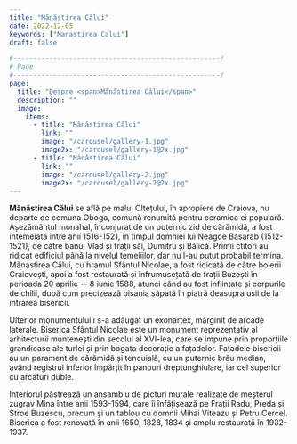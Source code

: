 ```yaml
---
title: "Mănăstirea Călui"
date: 2022-12-05
keywords: ["Manastirea Calui"]
draft: false

#----------------------------------------------------/
# Page
#----------------------------------------------------/
page:
  title: "Despre <span>Mănăstirea Călui</span>"
  description: ""
  image:
    items:
      - title: "Mănăstirea Călui"
        link: ""
        image: "/carousel/gallery-1.jpg"
        image2x: "/carousel/gallery-1@2x.jpg"
      - title: "Mănăstirea Călui"
        link: ""
        image: "/carousel/gallery-2.jpg"
        image2x: "/carousel/gallery-2@2x.jpg"
---
```


**Mănăstirea Călui** se află pe malul Oltețului, în apropiere de Craiova, nu departe de comuna Oboga, comună renumită pentru ceramica ei populară. Așezământul monahal, înconjurat de un puternic zid de cărămidă, a fost întemeiată între anii 1516-1521, în timpul domniei lui Neagoe Basarab (1512-1521), de către banul Vlad și frații săi, Dumitru și Bălică. Primii ctitori au ridicat edificiul până la nivelul temeliilor, dar nu l-au putut probabil termina. Mânastirea Călui, cu hramul Sfântul Nicolae, a fost ridicată de către boierii Craiovești, apoi a fost restaurată și înfrumusețată de frații Buzești în perioada 20 aprilie -- 8 iunie 1588, atunci când au fost inființate și corpurile de chilii, după cum precizează pisania săpată în piatră deasupra ușii de la intrarea bisericii.

Ulterior monumentului i s-a adăugat un exonartex, mărginit de arcade laterale. Biserica Sfântul Nicolae este un monument reprezentativ al arhitecturii muntenești din secolul al XVI-lea, care se impune prin proporțiile grandioase ale turlei și prin bogata decorație a fațadelor. Fațadele bisericii au un parament de cărămidă și tencuială, cu un puternic brâu median, având registrul inferior împărțit în panouri dreptunghiulare, iar cel superior cu arcaturi duble.

Interiorul păstrează un ansamblu de picturi murale realizate de meșterul zugrav Mina între anii 1593-1594, care îi înfățișează pe Frații Radu, Preda și Stroe Buzescu, precum și un tablou cu domnii Mihai Viteazu și Petru Cercel. Biserica a fost renovată în anii 1650, 1828, 1834 și amplu restaurată în 1932-1937.
